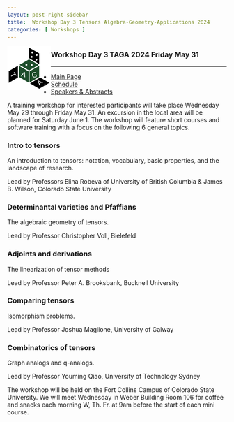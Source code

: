 ```yaml
---
layout: post-right-sidebar
title:  Workshop Day 3 Tensors Algebra-Geometry-Applications 2024
categories: [ Workshops ]
---
```


<img src="/uploads/images/TAGA_2024.png" width=100 align="left">
<H3>Workshop Day 3 TAGA 2024 Friday May 31</H3>
<p> 
 
---

 * [Main Page](https://thetensor.space/events/TAGA-2024)
 * [Schedule](#schedule)
 * [Speakers & Abstracts](#speakers--abstracts)



A training workshop for interested participants will take place Wednesday May 29 through Friday May 31.  An excursion in the local area will be planned for Saturday June 1.  The workshop will feature short courses and software training with a focus on the following 6 general topics.  


### Intro to tensors 
An introduction to tensors: notation, vocabulary, basic properties, and the landscape of research.  

Lead by Professors Elina Robeva of University of British Columbia & James B. Wilson, Colorado State University

### Determinantal varieties and Pfaffians
The algebraic geometry of tensors.  

Lead by Professor Christopher Voll, Bielefeld

### Adjoints and derivations
The linearization of tensor methods

Lead by Professor Peter A. Brooksbank, Bucknell University 

### Comparing tensors
Isomorphism problems.

Lead by Professor Joshua Maglione, University of Galway

### Combinatorics of tensors
Graph analogs and q-analogs.  

Lead by Professor Youming Qiao, University of Technology Sydney

<!-- ### Tensors in statistics and Data Science
Lead by industry representatives -->

The workshop will be held on the Fort Collins Campus of Colorado State University.  We will meet Wednesday in Weber Building Room 106 for coffee and snacks each morning W, Th. Fr. at 9am before the start of each mini course.


